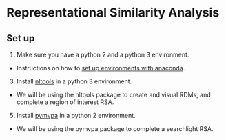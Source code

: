 # Representational Similarity Analysis

## Set up
1. Make sure you have a python 2 and a python 3 environment.
  - Instructions on how to [set up environments with anaconda](https://docs.anaconda.com/anaconda/user-guide/tasks/switch-environment/).
3. Install [nltools](https://nltools.org/install.html) in a python 3 environment.
  - We will be using the nltools package to create and visual RDMs, and complete a region of interest RSA.
5. Install [pymvpa](pymvpa.org/installation.html) in a python 2 environment.
  - We will be using the pymvpa package to complete a searchlight RSA.
